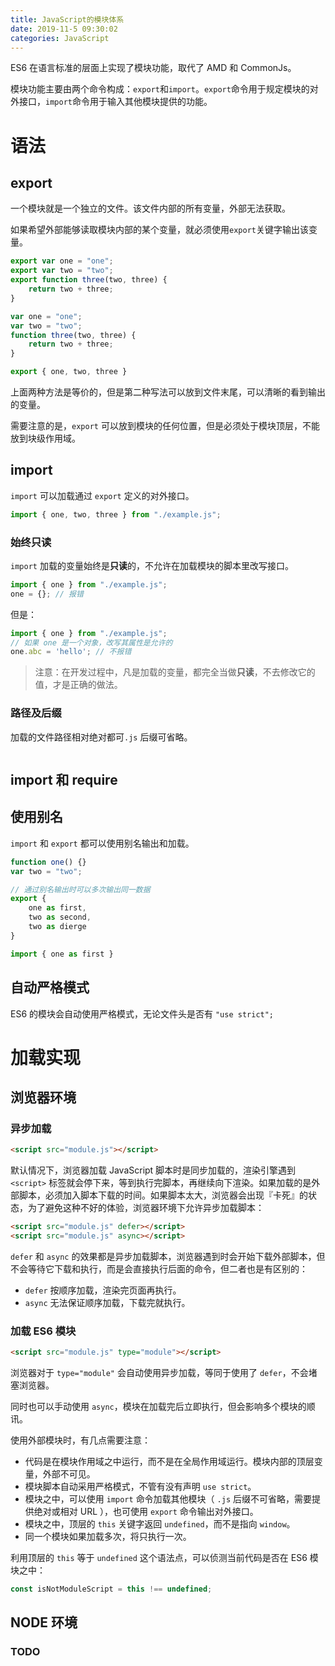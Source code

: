 ```yaml
---
title: JavaScript的模块体系
date: 2019-11-5 09:30:02
categories: JavaScript
---
```


ES6 在语言标准的层面上实现了模块功能，取代了 AMD 和 CommonJs。

模块功能主要由两个命令构成：`export`和`import`。`export`命令用于规定模块的对外接口，`import`命令用于输入其他模块提供的功能。 

# 语法

## export

一个模块就是一个独立的文件。该文件内部的所有变量，外部无法获取。

如果希望外部能够读取模块内部的某个变量，就必须使用`export`关键字输出该变量。 

```js
export var one = "one";
export var two = "two";
export function three(two, three) {
    return two + three;
}
```

```js
var one = "one";
var two = "two";
function three(two, three) {
    return two + three;
}

export { one, two, three }
```

上面两种方法是等价的，但是第二种写法可以放到文件末尾，可以清晰的看到输出的变量。

需要注意的是，`export` 可以放到模块的任何位置，但是必须处于模块顶层，不能放到块级作用域。

## import

`import` 可以加载通过 `export` 定义的对外接口。

```js
import { one, two, three } from "./example.js";
```

### 始终只读

`import` 加载的变量始终是**只读**的，不允许在加载模块的脚本里改写接口。

```js
import { one } from "./example.js";
one = {}; // 报错
```

但是：

```js
import { one } from "./example.js";
// 如果 one 是一个对象，改写其属性是允许的
one.abc = 'hello'; // 不报错
```

> 注意：在开发过程中，凡是加载的变量，都完全当做**只读**，不去修改它的值，才是正确的做法。

### 路径及后缀

加载的文件路径相对绝对都可`.js` 后缀可省略。

```js

```





## import 和 require

## 使用别名

`import` 和 `export` 都可以使用别名输出和加载。

```js
function one() {}
var two = "two";

// 通过别名输出时可以多次输出同一数据
export {
    one as first,
    two as second,
    two as dierge
}
```

```js
import { one as first }
```



## 自动严格模式

ES6 的模块会自动使用严格模式，无论文件头是否有 `"use strict";`





# 加载实现

## 浏览器环境

### 异步加载

```html
<script src="module.js"></script>
```

默认情况下，浏览器加载 JavaScript 脚本时是同步加载的，渲染引擎遇到 `<script>` 标签就会停下来，等到执行完脚本，再继续向下渲染。如果加载的是外部脚本，必须加入脚本下载的时间。如果脚本太大，浏览器会出现『卡死』的状态，为了避免这种不好的体验，浏览器环境下允许异步加载脚本：

```html
<script src="module.js" defer></script>
<script src="module.js" async></script>
```

`defer` 和 `async` 的效果都是异步加载脚本，浏览器遇到时会开始下载外部脚本，但不会等待它下载和执行，而是会直接执行后面的命令，但二者也是有区别的：

- `defer` 按顺序加载，渲染完页面再执行。
- `async` 无法保证顺序加载，下载完就执行。

### 加载 ES6 模块

```html
<script src="module.js" type="module"></script>
```

浏览器对于 `type="module"` 会自动使用异步加载，等同于使用了 `defer`，不会堵塞浏览器。

同时也可以手动使用 `async`，模块在加载完后立即执行，但会影响多个模块的顺讯。

使用外部模块时，有几点需要注意：

- 代码是在模块作用域之中运行，而不是在全局作用域运行。模块内部的顶层变量，外部不可见。
- 模块脚本自动采用严格模式，不管有没有声明 `use strict`。
- 模块之中，可以使用 `import` 命令加载其他模块（ `.js` 后缀不可省略，需要提供绝对或相对 URL ），也可使用 `export` 命令输出对外接口。
- 模块之中，顶层的 `this` 关键字返回 `undefined`，而不是指向 `window`。
- 同一个模块如果加载多次，将只执行一次。

利用顶层的 `this` 等于 `undefined` 这个语法点，可以侦测当前代码是否在 ES6 模块之中：

```javascript
const isNotModuleScript = this !== undefined;
```

## NODE 环境

### TODO


